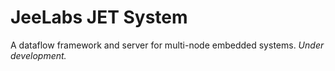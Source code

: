 # JeeLabs JET System

A dataflow framework and server for multi-node embedded systems. _Under
development._

